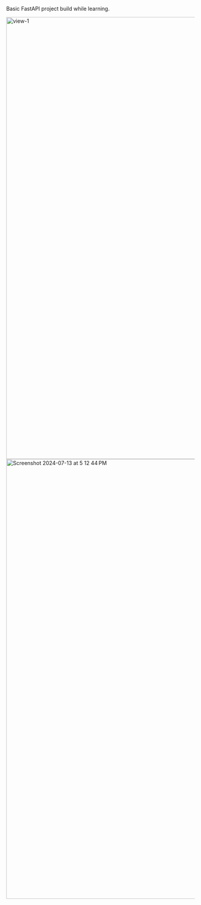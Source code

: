 Basic FastAPI project build while learning.

<img width="1180" alt="view-1" src="https://github.com/user-attachments/assets/f34d29a2-17c0-47ee-a6cd-4c84cf25eb1f">
<img width="1174" alt="Screenshot 2024-07-13 at 5 12 44 PM" src="https://github.com/user-attachments/assets/a54315e3-1bb5-41e9-8b8b-df0a52b156c4">
